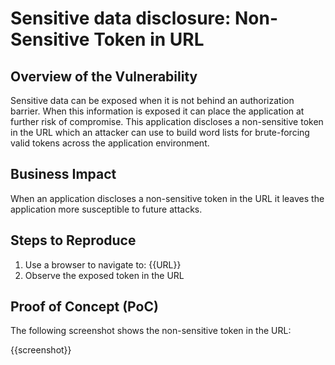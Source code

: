 # Sensitive data disclosure: Non-Sensitive Token in URL

## Overview of the Vulnerability

Sensitive data can be exposed when it is not behind an authorization barrier. When this information is exposed it can place the application at further risk of compromise. This application discloses a non-sensitive token in the URL which an attacker can use to build word lists for brute-forcing valid tokens across the application environment.

## Business Impact

When an application discloses a non-sensitive token in the URL it leaves the application more susceptible to future attacks.

## Steps to Reproduce

1. Use a browser to navigate to: {{URL}}
1. Observe the exposed token in the URL

## Proof of Concept (PoC)

The following screenshot shows the non-sensitive token in the URL:

{{screenshot}}
